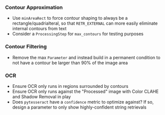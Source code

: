 ### Contour Approximation
- Use `minAreaRect` to force contour shaping to always be a rectangle/quadrialteral, so that `RETR_EXTERNAL` can more easily eliminate internal contours from text
- Consider a `ProcessingStep` for `max_contours` for testing purposes

### Contour Filtering
- Remove the max `Parameter` and instead build in a permanent condition to not have a contour be larger than 90% of the image area

### OCR
- Ensure OCR only runs in regions surrounded by contours
- Ensure OCR only runs against the "Processed" image with Color CLAHE and Shadow Removal in play
- Does `pytesseract` have a `confidence` metric to optimize against? If so, design a parameter to only show highly-confident string retrievals